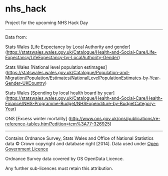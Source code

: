 nhs_hack
========

Project for the upcoming NHS Hack Day


-----
Data from:

Stats Wales [Life Expectancy by Local Authority and gender] (https://statswales.wales.gov.uk/Catalogue/Health-and-Social-Care/Life-Expectancy/LifeExpectancy-by-LocalAuthority-Gender) 

Stats Wales [National level population estimages] (https://statswales.wales.gov.uk/Catalogue/Population-and-Migration/Population/Estimates/NationalLevelPopulationEstimates-by-Year-Gender-UKCountry)

Stats Wales [Spending by local health board by year] (https://statswales.wales.gov.uk/Catalogue/Health-and-Social-Care/Health-Finance/NHS-Programme-Budget/NHSExpenditure-by-BudgetCategory-Year)

ONS [Excess winter mortality] (http://www.ons.gov.uk/ons/publications/re-reference-tables.html?edition=tcm%3A77-326925)



----

Contains Ordnance Survey, Stats Wales and Office of National Statistics data © Crown copyright and database right [2014]. Data used under [Open Government Licence](http://www.nationalarchives.gov.uk/doc/open-government-licence/version/3/)

Ordnance Survey data covered by OS OpenData Licence.

Any further sub-licences must retain this attribution.



